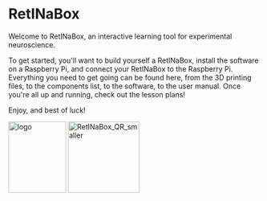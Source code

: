 # RetINaBox

Welcome to RetINaBox, an interactive learning tool for experimental neuroscience.

To get started, you'll want to build yourself a RetINaBox, install the software on a Raspberry Pi, and connect your RetINaBox to the Raspberry Pi. Everything you need to get going can be found here, from the 3D printing files, to the components list, to the software, to the user manual. Once you're all up and running, check out the lesson plans!

Enjoy, and best of luck!


<img width="115" height="142" alt="logo" src="https://github.com/user-attachments/assets/69d1e6f6-9cc6-4a9f-814f-0b6a6d884704" /> 


<img width="142" height="142" alt="RetINaBox_QR_smaller" src="https://github.com/user-attachments/assets/5147cdc6-2912-4b44-bc38-925b02de6543" />
